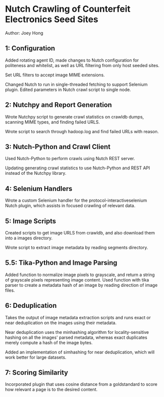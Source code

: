 Nutch Crawling of Counterfeit Electronics Seed Sites
===============================================================

Author: Joey Hong


1: Configuration
-------------------------------------------
Added rotating agent ID, made changes to Nutch configuration for politeness and 
whitelist, as well as URL filtering from only host seeded sites.

Set URL filters to accept image MIME extensions.

Changed Nutch to run in single-threaded fetching to support Selenium plugin. Edited
parameters in Nutch crawl script to single node.


2: Nutchpy and Report Generation
-------------------------------------------
Wrote Nutchpy script to generate crawl statistics on crawldb dumps, scanning MIME types, 
and finding failed URLS. 

Wrote script to search through hadoop.log and find failed URLs with reason.


3: Nutch-Python and Crawl Client
-------------------------------------------
Used Nutch-Python to perform crawls using Nutch REST server.

Updating generating crawl statistics to use Nutch-Python and REST API instead of 
the Nutchpy library.


4: Selenium Handlers
------------------------------------------
Wrote a custom Selenium handler for the protocol-interactiveselenium Nutch plugin, 
which assists in focused crawling of relevant data.


5: Image Scripts
-----------------------------------------
Created scripts to get image URLS from crawldb, and also download them into a images 
directory.

Wrote script to extract image metadata by reading segments directory.


5.5: Tika-Python and Image Parsing 
------------------------------------------
Added function to normalize image pixels to grayscale, and return a string of grayscale
pixels representing image content. Used function with tika parser to create a metadata 
hash of an image by reading direction of image files.


6: Deduplication
------------------------------------------
Takes the output of image metadata extraction scripts and runs exact or near deduplication 
on the images using their metadata. 

Near deduplication uses the minhashing algorithm for locality-sensitive hashing on all the 
images' parsed metadata, whereas exact duplicates merely compute a hash of the image bytes.

Added an implementation of simhashing for near deduplication, which will work better for 
large datasets.


7: Scoring Similarity
------------------------------------------
Incorporated plugin that uses cosine distance from a goldstandard to score how relevant a page 
is to the desired content.